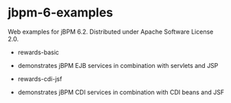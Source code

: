 jbpm-6-examples
===============

Web examples for jBPM 6.2. Distributed under Apache Software License 2.0.

- rewards-basic
 - demonstrates jBPM EJB services in combination with servlets and JSP

- rewards-cdi-jsf
 - demonstrates jBPM CDI services in combination with CDI beans and JSF

